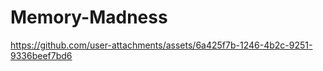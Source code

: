 # Memory-Madness
 https://github.com/user-attachments/assets/6a425f7b-1246-4b2c-9251-9336beef7bd6



